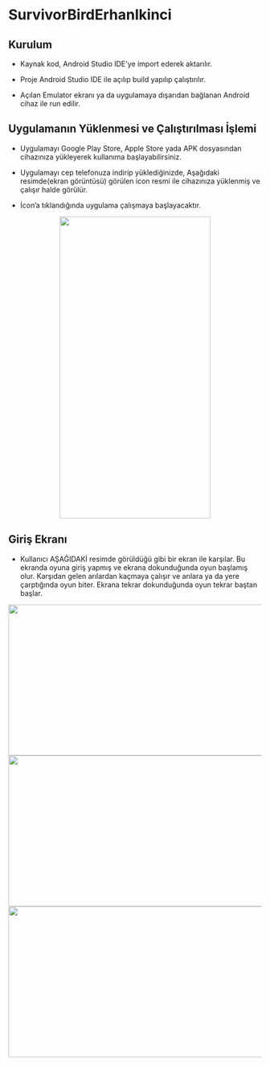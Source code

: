 # SurvivorBirdErhanIkinci

## Kurulum
   - Kaynak kod, Android Studio IDE'ye import ederek aktarılır.

   - Proje Android Studio IDE ile açılıp build yapılıp çalıştırılır.

   - Açılan Emulator ekranı ya da uygulamaya dışarıdan bağlanan Android cihaz ile run edilir.
   

## Uygulamanın Yüklenmesi ve Çalıştırılması İşlemi
   - Uygulamayı Google Play Store, Apple Store yada APK dosyasından cihazınıza yükleyerek kullanıma başlayabilirsiniz.

   - Uygulamayı cep telefonuza indirip yüklediğinizde, Aşağıdaki resimde(ekran görüntüsü) görülen icon resmi ile
       cihazınıza yüklenmiş ve çalışır halde görülür.
       
   - İcon’a tıklandığında uygulama çalışmaya başlayacaktır. 
<p align="center">
  <img width="300" height="600" src="https://user-images.githubusercontent.com/81168263/186883446-33aba827-f542-4c05-89c9-c977716dc879.jpg">
</p>




## Giriş Ekranı
   - Kullanıcı AŞAĞIDAKİ resimde görüldüğü gibi bir ekran ile karşılar. Bu ekranda
   oyuna giriş yapmış ve ekrana dokunduğunda oyun başlamış olur. Karşıdan gelen arılardan kaçmaya çalışır
   ve arılara ya da yere çarptığında oyun biter. Ekrana tekrar dokunduğunda oyun tekrar baştan başlar.

<p align="center">
  <img width="600" height="300" src="https://user-images.githubusercontent.com/81168263/186883318-edd88c86-f69e-4112-9a59-76942fec7dae.jpg">
  <img width="600" height="300" src="https://user-images.githubusercontent.com/81168263/186883342-92ecc14d-35c1-41a7-a879-17b435cc1d87.jpg">
  <img width="600" height="300" src="https://user-images.githubusercontent.com/81168263/186883393-a0b66d99-bc67-4764-a55c-816b046a4966.jpg">
  </p>
